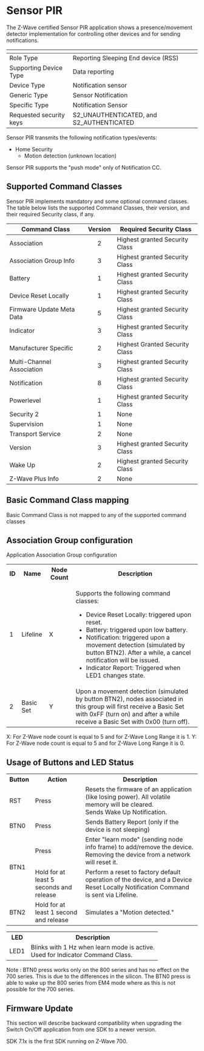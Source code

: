# Sensor PIR

The Z-Wave certified Sensor PIR application shows a presence/movement detector implementation for controlling other devices and for sending notifications.

| <!-- -->                  | <!-- -->                                  |
|---------------------------|-------------------------------------------|
| Role Type                 | Reporting Sleeping End device (RSS)       |
| Supporting Device Type    | Data reporting                            |
| Device Type               | Notification sensor                       |
| Generic Type              | Sensor Notification                       |
| Specific Type             | Notification Sensor                       |
| Requested security keys   | S2_UNAUTHENTICATED, and S2_AUTHENTICATED  |

Sensor PIR transmits the following notification types/events:

-   Home Security
    -   Motion detection (unknown location)

Sensor PIR supports the "push mode" only of Notification CC.

## Supported Command Classes

Sensor PIR implements mandatory and some optional command classes. The table below lists the supported Command Classes, their version, and their required Security class, if any.

| Command Class             | Version | Required Security Class        |
| ------------------------- |:-------:| ------------------------------ |
| Association               |    2    | Highest granted Security Class | 
| Association Group Info    |    3    | Highest granted Security Class |
| Battery                   |    1    | Highest granted Security Class |
| Device Reset Locally      |    1    | Highest granted Security Class |
| Firmware Update Meta Data |    5    | Highest granted Security Class |
| Indicator                 |    3    | Highest granted Security Class |
| Manufacturer Specific     |    2    | Highest Granted Security Class |
| Multi-Channel Association |    3    | Highest granted Security Class |
| Notification              |    8    | Highest granted Security Class |
| Powerlevel                |    1    | Highest granted Security Class |
| Security 2                |    1    | None                           |
| Supervision               |    1    | None                           |
| Transport Service         |    2    | None                           |
| Version                   |    3    | Highest granted Security Class |
| Wake Up                   |    2    | Highest granted Security Class |
| Z-Wave Plus Info          |    2    | None                           |

## Basic Command Class mapping

Basic Command Class is not mapped to any of the supported command classes

## Association Group configuration

Application Association Group configuration

<table>
<tr>
    <th>ID</th>
    <th>Name</th>
    <th>Node Count</th>
    <th>Description</th>
</tr><tr>
    <td>1</td>
    <td>Lifeline</td>
    <td>X</td>
    <td>
        <p>Supports the following command classes:</p>
        <ul>
            <li>Device Reset Locally: triggered upon reset.</li>
            <li>Battery: triggered upon low battery.</li>
            <li>
                Notification: triggered upon a movement detection (simulated by
                button BTN2). After a while, a cancel notification will be issued.
            </li>
            <li>Indicator Report: Triggered when LED1 changes state.</li>
        </ul>
    </td>
</tr><tr>
    <td>2</td>
    <td>Basic Set</td>
    <td>Y</td>
    <td>
        Upon a movement detection (simulated by button BTN2), nodes
        associated in this group will first receive a Basic Set with 0xFF (turn on)
        and after a while receive a Basic Set with 0x00 (turn off).
    </td>
</tr>
</table>

X: For Z-Wave node count is equal to 5 and for Z-Wave Long Range it is 1.
Y: For Z-Wave node count is equal to 5 and for Z-Wave Long Range it is 0.

## Usage of Buttons and LED Status

<table>
<tr>
    <th>Button</th>
    <th>Action</th>
    <th>Description</th>
</tr><tr>
    <td>RST</td>
    <td>Press</td>
    <td>
        Resets the firmware of an application (like losing power). All volatile memory will be cleared.<br>
        Sends Wake Up Notification.
    </td>
</tr><tr>
    <td>BTN0</td>
    <td>Press</td>
    <td>Sends Battery Report (only if the device is not sleeping)</td>
</tr><tr>
    <td rowspan="2">BTN1</td>
    <td>Press</td>
    <td>
        Enter "learn mode" (sending node info frame) to add/remove the device.<br>
        Removing the device from a network will reset it.
    </td>
</tr><tr>
    <td>Hold for at least 5 seconds and release</td>
    <td>Perform a reset to factory default operation of the device, and a Device Reset Locally Notification Command is sent via Lifeline.</td>
</tr><tr>
    <td>BTN2</td>
    <td>Hold for at least 1 second and release</td>
    <td>Simulates a "Motion detected."</td>
</tr>
</table>

<table>
<tr>
    <th>LED</th>
    <th>Description</th>
</tr><tr>
    <td>LED1</td>
    <td>
        Blinks with 1 Hz when learn mode is active.<br>
        Used for Indicator Command Class.
    </td>
</tr>
</table>

Note : BTN0 press works only on the 800 series and has no effect on the 700 series. This is due to the differences in the silicon. The BTN0 press is able to wake up the 800 series from EM4 mode where as this is not possible for the 700 series.

## Firmware Update

This section will describe backward compatibility when upgrading the Switch On/Off application from one SDK to a newer version.

SDK 7.1x is the first SDK running on Z-Wave 700.
